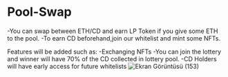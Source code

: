 # Pool-Swap

-You can swap between ETH/CD and earn LP Token if you give some ETH to the pool.
-To earn CD beforehand,join our whitelist and mint some NFTs.


Features will be added such as:
-Exchanging NFTs
-You can join the lottery and winner will have 70% of the CD collected in lottery pool.
-CD Holders will have early access for future whitelists
![Ekran Görüntüsü (153)](https://user-images.githubusercontent.com/72981010/224020450-bdfdb815-09d0-48b2-82a7-25d124efc318.png)
